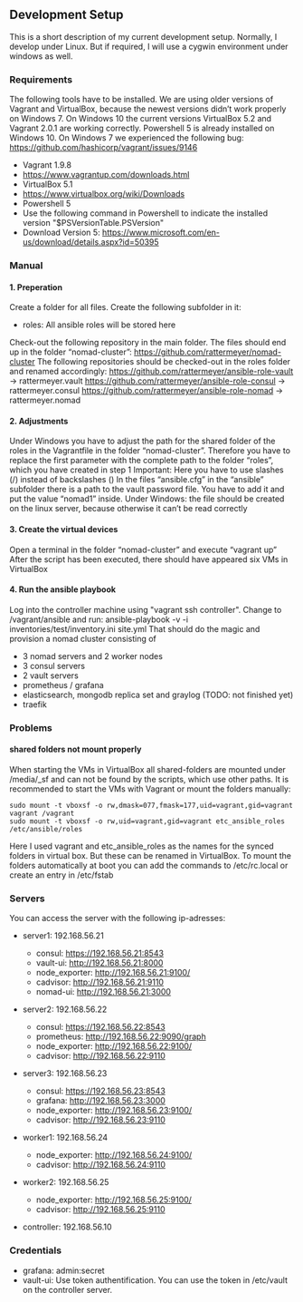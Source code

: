 ## Development Setup

This is a short description of my current development setup.
Normally, I develop under Linux. But if required, I will use a cygwin
environment under windows as well.

### Requirements

The following tools have to be installed. We are using older versions of Vagrant and VirtualBox, because the newest versions didn’t work properly on Windows 7.
On Windows 10 the current versions VirtualBox 5.2 and Vagrant 2.0.1 are working correctly. Powershell 5 is already installed on Windows 10. 
On Windows 7 we experienced the following bug: https://github.com/hashicorp/vagrant/issues/9146
* Vagrant 1.9.8
 * https://www.vagrantup.com/downloads.html
* VirtualBox 5.1
 *	https://www.virtualbox.org/wiki/Downloads
*	Powershell 5
 * Use the following command in Powershell to indicate the installed version "$PSVersionTable.PSVersion"
 * Download Version 5: https://www.microsoft.com/en-us/download/details.aspx?id=50395


### Manual
#### 1.	Preperation
Create a folder for all files. Create the following subfolder in it:
*	roles: All ansible roles will be stored here

Check-out the following repository in the main folder. The files should end up in the folder “nomad-cluster”: https://github.com/rattermeyer/nomad-cluster
The following repositories should be checked-out in the roles folder and renamed accordingly:
https://github.com/rattermeyer/ansible-role-vault -> rattermeyer.vault
https://github.com/rattermeyer/ansible-role-consul -> rattermeyer.consul
https://github.com/rattermeyer/ansible-role-nomad -> rattermeyer.nomad


#### 2.	Adjustments
Under Windows you have to adjust the path for the shared folder of the roles in the Vagrantfile in the folder “nomad-cluster”.
Therefore you have to replace the first parameter with the complete path to the folder “roles”, which you have created in step 1
Important: Here you have to use slashes (/) instead of backslashes (\)
In the files “ansible.cfg” in the “ansible” subfolder there is a path to the vault password file. You have to add it and put the value “nomad1” inside.
Under Windows: the file should be created on the linux server, because otherwise it can’t be read correctly


#### 3.	Create the virtual devices
Open a terminal in the folder “nomad-cluster” and execute “vagrant up”
After the script has been executed, there should have appeared six VMs in VirtualBox


#### 4. Run the ansible playbook
Log into the controller machine using "vagrant ssh controller".
Change to /vagrant/ansible and run: ansible-playbook -v -i inventories/test/inventory.ini site.yml 
That should do the magic and provision a nomad cluster consisting of
* 3 nomad servers and 2 worker nodes
* 3 consul servers
* 2 vault servers
* prometheus / grafana
* elasticsearch, mongodb replica set and graylog (TODO: not finished yet)
* traefik


### Problems
#### shared folders not mount properly
When starting the VMs in VirtualBox all shared-folders are mounted under /media/_sf
and can not be found by the scripts, which use other paths.
It is recommended to start the VMs with Vagrant or mount the folders manually:

    sudo mount -t vboxsf -o rw,dmask=077,fmask=177,uid=vagrant,gid=vagrant vagrant /vagrant
    sudo mount -t vboxsf -o rw,uid=vagrant,gid=vagrant etc_ansible_roles /etc/ansible/roles
   
Here I used vagrant and etc_ansible_roles as the names for the synced folders in virtual box.
But these can be renamed in VirtualBox.
To mount the folders automatically at boot you can add the commands to /etc/rc.local or create an entry in /etc/fstab


### Servers

You can access the server with the following ip-adresses:

- server1: 192.168.56.21       
  - consul: https://192.168.56.21:8543   
  - vault-ui: http://192.168.56.21:8000      
  - node_exporter: http://192.168.56.21:9100/   
  - cadvisor: http://192.168.56.21:9110
  - nomad-ui: http://192.168.56.21:3000

- server2: 192.168.56.22       
  - consul: https://192.168.56.22:8543  
  - prometheus: http://192.168.56.22:9090/graph       
  - node_exporter: http://192.168.56.22:9100/   
  - cadvisor: http://192.168.56.22:9110
  
- server3: 192.168.56.23       
  - consul: https://192.168.56.23:8543  
  - grafana: http://192.168.56.23:3000       
  - node_exporter: http://192.168.56.23:9100/   
  - cadvisor: http://192.168.56.23:9110

- worker1: 192.168.56.24                                                  
  - node_exporter: http://192.168.56.24:9100/   
  - cadvisor: http://192.168.56.24:9110

- worker2: 192.168.56.25                                                  
  - node_exporter: http://192.168.56.25:9100/   
  - cadvisor: http://192.168.56.25:9110

- controller: 192.168.56.10

### Credentials
 
- grafana: admin:secret
- vault-ui: Use token authentification. You can use the token in /etc/vault on the controller server.
 
